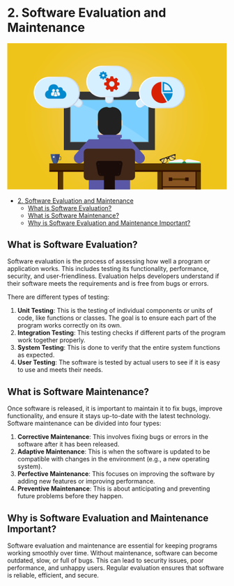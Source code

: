 # 2. Software Evaluation and Maintenance

<img class="header" src="images/sw_maintenance.png"/>

- [2. Software Evaluation and Maintenance](#2-software-evaluation-and-maintenance)
  - [What is Software Evaluation?](#what-is-software-evaluation)
  - [What is Software Maintenance?](#what-is-software-maintenance)
  - [Why is Software Evaluation and Maintenance Important?](#why-is-software-evaluation-and-maintenance-important)

## What is Software Evaluation?

Software evaluation is the process of assessing how well a program or application works. This includes testing its functionality, performance, security, and user-friendliness. Evaluation helps developers understand if their software meets the requirements and is free from bugs or errors.

There are different types of testing:

1. **Unit Testing**: This is the testing of individual components or units of code, like functions or classes. The goal is to ensure each part of the program works correctly on its own.
2. **Integration Testing**: This testing checks if different parts of the program work together properly.
3. **System Testing**: This is done to verify that the entire system functions as expected.
4. **User Testing**: The software is tested by actual users to see if it is easy to use and meets their needs.

## What is Software Maintenance?

Once software is released, it is important to maintain it to fix bugs, improve functionality, and ensure it stays up-to-date with the latest technology. Software maintenance can be divided into four types:

1. **Corrective Maintenance**: This involves fixing bugs or errors in the software after it has been released.
2. **Adaptive Maintenance**: This is when the software is updated to be compatible with changes in the environment (e.g., a new operating system).
3. **Perfective Maintenance**: This focuses on improving the software by adding new features or improving performance.
4. **Preventive Maintenance**: This is about anticipating and preventing future problems before they happen.

## Why is Software Evaluation and Maintenance Important?

Software evaluation and maintenance are essential for keeping programs working smoothly over time. Without maintenance, software can become outdated, slow, or full of bugs. This can lead to security issues, poor performance, and unhappy users. Regular evaluation ensures that software is reliable, efficient, and secure.
